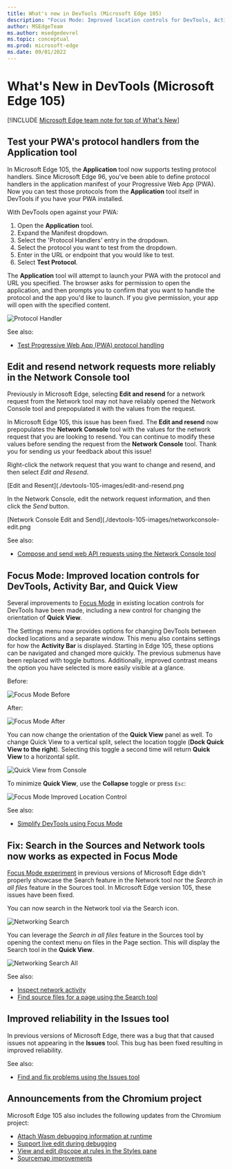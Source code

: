```yaml
---
title: What's new in DevTools (Microsoft Edge 105)
description: "Focus Mode: Improved location controls for DevTools, Activity Bar, Quick View, and Improved reliability in Issues tool. And more."
author: MSEdgeTeam
ms.author: msedgedevrel
ms.topic: conceptual
ms.prod: microsoft-edge
ms.date: 09/01/2022
---
```

# What's New in DevTools (Microsoft Edge 105)

[!INCLUDE [Microsoft Edge team note for top of What's New](../../includes/edge-whats-new-note.md)]

<!-- ====================================================================== -->
## Test your PWA's protocol handlers from the Application tool  

<!-- Rank: 1 -->
<!-- Title: Test your PWA's protocol handlers from the Application tool  -->
<!-- Subtitle: From the Manifest section of the Application tool, you can now provide custom protocols to launch your PWA. -->

In Microsoft Edge 105, the **Application** tool now supports testing protocol handlers. Since Microsoft Edge 96, you've been able to define protocol handlers in the application manifest of your Progressive Web App (PWA). Now you can  test those protocols from the **Application** tool itself in DevTools if you have your PWA installed. 

With DevTools open against your PWA:
1. Open the **Application** tool.
2. Expand the Manifest dropdown.
3. Select the 'Protocol Handlers' entry in the dropdown.
4. Select the protocol you want to test from the dropdown.
5. Enter in the URL or endpoint that you would like to test.
6. Select **Test Protocol**.

The **Application** tool will attempt to launch your PWA with the protocol and URL you specified. The browser asks for permission to open the application, and then prompts you to confirm that you want to handle the protocol and the app you'd like to launch. If you give permission, your app will open with the specified content.

![Protocol Handler](./devtools-105-images/protocol-handler.png)

See also:

* [Test Progressive Web App (PWA) protocol handling](/microsoft-edge/devtools-guide-chromium/progressive-web-apps/protocol-handlers)

<!-- ====================================================================== -->

## Edit and resend network requests more reliably in the Network Console tool

<!-- RANK 3 -->
<!-- Title: Edit and resend network requests more reliably in the Network Console tool  -->
<!-- Subtitle: Modify and resend network requests that have been logged in the Network tool with the Network Console tool. -->

Previously in Microsoft Edge, selecting **Edit and resend** for a network request from the Network tool may not have reliably opened the Network Console tool and prepopulated it with the values from the request. 

In Microsoft Edge 105, this issue has been fixed. The **Edit and resend** now prepopulates the **Network Console** tool with the values for the network request that you are looking to resend. You can continue to modify these values before sending the request from the **Network Console** tool. Thank you for sending us your feedback about this issue!

Right-click the network request that you want to change and resend, and then select *Edit and Resend*.

[Edit and Resent](./devtools-105-images/edit-and-resend.png

In the Network Console, edit the network request information, and then click the *Send* button.

[Network Console Edit and Send](./devtools-105-images/networkconsole-edit.png

See also:
* [Compose and send web API requests using the Network Console tool](/microsoft-edge/devtools-guide-chromium/network-console/network-console-tool#starting-from-the-network-tool)


<!-- ====================================================================== -->
## Focus Mode: Improved location controls for DevTools, Activity Bar, and Quick View

<!-- Title: Focus Mode: Improved location controls for DevTools, Activity Bar, and Quick View -->
<!-- Subtitle: Focus Mode: Improved location controls for DevTools, Activity Bar, and Quick View. -->

Several improvements to [Focus Mode](/devtools-guide-chromium/experimental-features/focus-mode) in existing location controls for DevTools have been made, including a new control for changing the orientation of **Quick View**.

The Settings menu now provides options for changing DevTools between docked locations and a separate window. This menu also contains settings for how the **Activity Bar** is displayed. Starting in Edge 105, these options can be navigated and changed more quickly. The previous submenus have been replaced with toggle buttons. Additionally, improved contrast means the option you have selected is more easily visible at a glance.

Before:

![Focus Mode Before](./devtools-105-images/before-docking-menu.png)

After:

![Focus Mode After](./devtools-105-images/after-docking-menu.png)

<!-- 
Screenshot 1, "before" in Edge 104: Ensure Focus Mode is enabled. Open Settings menu, then navigate to the docking submenu to show options.
Screenshot 1, "after" in Edge 105: Ensure Focus Mode is enabled. Open Settings menu to show DevTools docking location and Activity Bar location settings. -->

You can now change the orientation of the **Quick View** panel as well. To change Quick View to a vertical split, select the location toggle (**Dock Quick View to the right**). Selecting this toggle a second time will return **Quick View** to a horizontal split.

![Quick View from Console](./devtools-105-images/quickview-console.png) 


To minimize **Quick View**, use the **Collapse** toggle or press `Esc`:

![Focus Mode Improved Location Control](./devtools-105-images/focus-mode-improved-location-controls3.png)

See also:
* [Simplify DevTools using Focus Mode](../../../experimental-features/focus-mode.md)

<!-- ====================================================================== -->

## Fix: Search in the Sources and Network tools now works as expected in Focus Mode

<!-- Rank 4 -->
<!-- Title: Fix: Search in the Sources and Network tools now works as expected in Focus Mode  -->
<!-- Subtitle: Try Focus Mode, a new, more simplified, and streamlined UI for DevTools!-->

[Focus Mode experiment](/microsoft-edge/devtools-guide-chromium/experimental-features/focus-mode#enable-focus-mode) in previous versions of Microsoft Edge didn't properly showcase the Search feature in the Network tool nor the *Search in all files* feature in the Sources tool. In Microsoft Edge version 105, these issues have been fixed.

You can now search in the Network tool via the Search icon.  

![Networking Search](./devtools-105-images/networking-search.png)

You can leverage the *Search in all files* feature in the Sources tool by opening the context menu on files in the Page section.  This will display the Search tool in the **Quick View**.

![Networking Search All](./devtools-105-images/search2.png)

See also:
* [Inspect network activity](/microsoft-edge/devtools-guide-chromium/network/#search-network-headers-and-responses)
* [Find source files for a page using the Search tool](/microsoft-edge/devtools-guide-chromium/search/search-tool)

<!-- ====================================================================== -->
## Improved reliability in the Issues tool
<!-- Rank 6 -->
<!-- Title: Improved reliability in Issues tool -->
<!-- Subtitle: A bug that sometimes resulted in issues not appearing has been fixed.. -->

In previous versions of Microsoft Edge, there was a bug that that caused issues not appearing in the **Issues** tool.  This bug has been fixed resulting in improved reliability.  

See also:

* [Find and fix problems using the Issues tool](../../../issues/index.md)

<!-- ====================================================================== -->
## Announcements from the Chromium project

Microsoft Edge 105 also includes the following updates from the Chromium project:  

* [Attach Wasm debugging information at runtime](https://developer.chrome.com/blog/new-in-devtools-105/#wasm)
* [Support live edit during debugging](https://developer.chrome.com/blog/new-in-devtools-105/#live-edit)
* [View and edit @scope at rules in the Styles pane](https://developer.chrome.com/blog/new-in-devtools-105/#scope)
* [Sourcemap improvements](https://developer.chrome.com/blog/new-in-devtools-105/#sourcemaps)

<!-- ====================================================================== -->
<!-- uncomment if content is copied from developer.chrome.com to this page -->

<!-- > [!NOTE]
> Portions of this page are modifications based on work created and [shared by Google](https://developers.google.com/terms/site-policies) and used according to terms described in the [Creative Commons Attribution 4.0 International License](https://creativecommons.org/licenses/by/4.0).
> The original page for announcements from the Chromium project is [What's New in DevTools (Chrome 105)](https://developer.chrome.com/blog/new-in-devtools-105) and is authored by [Jecelyn Yeen](https://developers.google.com/web/resources/contributors#jecelynyeen) (Developer advocate working on Chrome DevTools at Google). -->


<!-- ====================================================================== -->
<!-- uncomment if content is copied from developer.chrome.com to this page -->

<!-- [![Creative Commons License.](../../../../media/cc-logo/88x31.png)](https://creativecommons.org/licenses/by/4.0)
This work is licensed under a [Creative Commons Attribution 4.0 International License](https://creativecommons.org/licenses/by/4.0). -->
